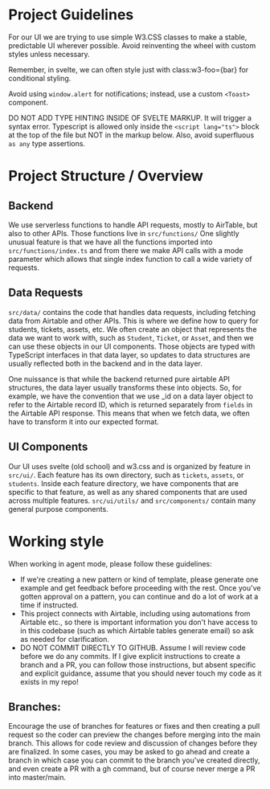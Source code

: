 # Project Guidelines

For our UI we are trying to use simple W3.CSS classes to make a stable, predictable UI wherever possible. Avoid reinventing the wheel with custom styles unless necessary.

Remember, in svelte, we can often style just with class:w3-foo={bar} for conditional styling.

Avoid using `window.alert` for notifications; instead, use a custom `<Toast>` component.

DO NOT ADD TYPE HINTING INSIDE OF SVELTE MARKUP. It will trigger a syntax error. Typescript is allowed only inside the `<script lang="ts">` block at the top of the file but NOT in the markup below. Also, avoid superfluous `as any` type assertions.

# Project Structure / Overview

## Backend

We use serverless functions to handle API requests, mostly to AirTable, but also to other APIs. Those functions live in `src/functions/` One slightly unusual feature is that we have all the functions imported into `src/functions/index.ts` and from there we make API calls with a mode parameter which allows that single index function to call a wide variety of requests.

## Data Requests

`src/data/` contains the code that handles data requests, including fetching data from Airtable and other APIs. This is where we define how to query for students, tickets, assets, etc. We often create an object that represents the data we want to work with, such as `Student`, `Ticket`, or `Asset`, and then we can use these objects in our UI components. Those objects are typed with TypeScript interfaces in that data layer, so updates to data structures are usually reflected both in the backend and in the data layer.

One nuissance is that while the backend returned pure airtable API structures, the data layer usually transforms these into objects. So, for example, we have the convention that we use \_id on a data layer object to refer to the Airtable record ID, which is returned separately from `fields` in the Airtable API response. This means that when we fetch data, we often have to transform it into our expected format.

## UI Components

Our UI uses svelte (old school) and w3.css and is organized by feature in `src/ui/`. Each feature has its own directory, such as `tickets`, `assets`, or `students`. Inside each feature directory, we have components that are specific to that feature, as well as any shared components that are used across multiple features. `src/ui/utils/` and `src/components/` contain many general purpose components.

# Working style

When working in agent mode, please follow these guidelines:

- If we're creating a new pattern or kind of template, please generate one example and get feedback before proceeding with the rest. Once you've gotten approval on a pattern, you can continue and do a lot of work at a time if instructed.
- This project connects with Airtable, including using automations from Airtable etc., so there is important information you don't have access to in this codebase (such as which Airtable tables generate email) so ask as needed for clarification.
- DO NOT COMMIT DIRECTLY TO GITHUB. Assume I will review code before we do any commits. If I give explicit instructions to create a branch and a PR, you can follow those instructions, but absent specific and explicit guidance, assume that you should never touch my code as it exists in my repo!

## Branches:

Encourage the use of branches for features or fixes and then creating a pull request so the coder can preview the changes before merging into the main branch. This allows for code review and discussion of changes before they are finalized. In some cases, you may be asked to go ahead and create a branch in which case you can commit to the branch you've created directly, and even create a PR with a gh command, but of course never merge a PR into master/main.
